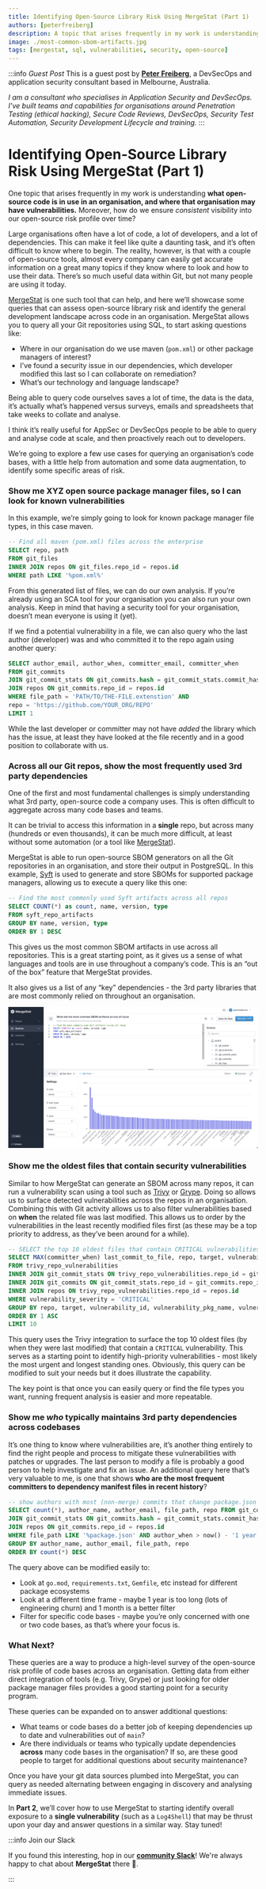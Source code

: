 ```yaml
---
title: Identifying Open-Source Library Risk Using MergeStat (Part 1)
authors: [peterfreiberg]
description: A topic that arises frequently in my work is understanding what open-source code is in use in an organisation, and where that organisation may have vulnerabilities. Moreover, how do we ensure consistent visibility into our open-source risk profile over time?
image: ./most-common-sbom-artifacts.jpg
tags: [mergestat, sql, vulnerabilities, security, open-source]
---
```


:::info *Guest Post*
This is a guest post by [**Peter Freiberg**](https://www.linkedin.com/in/peterfreiberg/), a DevSecOps and application security consultant based in Melbourne, Australia.

*I am a consultant who specialises in Application Security and DevSecOps. I've built teams and capabilities for organisations around Penetration Testing (ethical hacking), Secure Code Reviews, DevSecOps, Security Test Automation, Security Development Lifecycle and training.*
:::

# Identifying Open-Source Library Risk Using MergeStat (Part 1)

One topic that arises frequently in my work is understanding **what open-source code is in use in an organisation, and where that organisation may have vulnerabilities.** Moreover, how do we ensure *consistent* visibility into our open-source risk profile over time?

Large organisations often have a lot of code, a lot of developers, and a lot of dependencies. This can make it feel like quite a daunting task, and it’s often difficult to know where to begin. The reality, however, is that with a couple of open-source tools, almost every company can easily get accurate information on a great many topics if they know where to look and how to use their data. There’s so much useful data within Git, but not many people are using it today. 

[MergeStat](https://github.com/mergestat/mergestat) is one such tool that can help, and here we’ll showcase some queries that can assess open-source library risk and identify the general development landscape across code in an organisation. MergeStat allows you to query all your Git repositories using SQL, to start asking questions like:

- Where in our organisation do we use maven (`pom.xml`) or other package managers of interest?
- I’ve found a security issue in our dependencies, which developer modified this last so I can collaborate on remediation?
- What’s our technology and language landscape?

Being able to query code ourselves saves a lot of time, the data is the data, it’s actually what’s happened versus surveys, emails and spreadsheets that take weeks to collate and analyse. 

I think it’s really useful for AppSec or DevSecOps people to be able to query and analyse code at scale, and then proactively reach out to developers. 

We’re going to explore a few use cases for querying an organisation’s code bases, with a little help from automation and some data augmentation, to identify some specific areas of risk. 

### Show me XYZ open source package manager files, so I can look for known vulnerabilities

In this example, we’re simply going to look for known package manager file types, in this case maven.

```sql
-- Find all maven (pom.xml) files across the enterprise 
SELECT repo, path 
FROM git_files
INNER JOIN repos ON git_files.repo_id = repos.id
WHERE path LIKE '%pom.xml%'
```

From this generated list of files, we can do our own analysis. If you’re already using an SCA tool for your organisation you can also run your own analysis. Keep in mind that having a security tool for your organisation, doesn’t mean everyone is using it (yet).  

If we find a potential vulnerability in a file, we can also query who the last author (developer) was and who committed it to the repo again using another query:

```sql
SELECT author_email, author_when, committer_email, committer_when
FROM git_commits
JOIN git_commit_stats ON git_commits.hash = git_commit_stats.commit_hash
JOIN repos ON git_commits.repo_id = repos.id
WHERE file_path = 'PATH/TO/THE-FILE.extenstion' AND 
repo = 'https://github.com/YOUR_ORG/REPO'
LIMIT 1
```

While the last developer or committer may not have *added* the library which has the issue, at least they have looked at the file recently and in a good position to collaborate with us.

### Across all our Git repos, show the most frequently used 3rd party dependencies

One of the first and most fundamental challenges is simply understanding what 3rd party, open-source code a company uses. This is often difficult to aggregate across many code bases and teams.

It can be trivial to access this information in a **single** repo, but across many (hundreds or even thousands), it can be much more difficult, at least without some automation (or a tool like [MergeStat](https://github.com/mergestat/mergestat)). 

MergeStat is able to run open-source SBOM generators on all the Git repositories in an organisation, and store their output in PostgreSQL. In this example, [Syft](https://github.com/anchore/syft) is used to generate and store SBOMs for supported package managers, allowing us to execute a query like this one:

```sql
-- Find the most commonly used Syft artifacts across all repos
SELECT COUNT(*) as count, name, version, type
FROM syft_repo_artifacts
GROUP BY name, version, type
ORDER BY 1 DESC
```

This gives us the most common SBOM artifacts in use across all repositories. This is a great starting point, as it gives us a sense of what languages and tools are in use throughout a company’s code. This is an “out of the box” feature that MergeStat provides. 

It also gives us a list of any “key” dependencies - the 3rd party libraries that are most commonly relied on throughout an organisation.

[![Most common SBOM artifacts across all repos](most-common-sbom-artifacts.jpg)](most-common-sbom-artifacts.jpg)

### Show me the oldest files that contain security vulnerabilities

Similar to how MergeStat can generate an SBOM across many repos, it can run a vulnerability scan using a tool such as [Trivy](https://github.com/aquasecurity/trivy) or [Grype](https://github.com/anchore/grype). Doing so allows us to surface detected vulnerabilities across the repos in an organisation. Combining this with Git activity allows us to also filter vulnerabilities based on **when** the related file was last modified. This allows us to order by the vulnerabilities in the least recently modified files first (as these may be a top priority to address, as they’ve been around for a while).

```sql
-- SELECT the top 10 oldest files that contain CRITICAL vulnerabilities
SELECT MAX(committer_when) last_commit_to_file, repo, target, vulnerability_id, vulnerability_pkg_name, vulnerability_installed_version, vulnerability_severity
FROM trivy_repo_vulnerabilities
INNER JOIN git_commit_stats ON trivy_repo_vulnerabilities.repo_id = git_commit_stats.repo_id AND trivy_repo_vulnerabilities.target = git_commit_stats.file_path
INNER JOIN git_commits ON git_commit_stats.repo_id = git_commits.repo_id AND git_commit_stats.commit_hash = git_commits.hash
INNER JOIN repos ON trivy_repo_vulnerabilities.repo_id = repos.id
WHERE vulnerability_severity = 'CRITICAL'
GROUP BY repo, target, vulnerability_id, vulnerability_pkg_name, vulnerability_installed_version, vulnerability_severity
ORDER BY 1 ASC
LIMIT 10
```

This query uses the Trivy integration to surface the top 10 oldest files (by when they were last modified) that contain a `CRITICAL` vulnerability. This serves as a starting point to identify high-priority vulnerabilities - most likely the most urgent and longest standing ones. Obviously, this query can be modified to suit your needs but it does illustrate the capability. 

The key point is that once you can easily query or find the file types you want, running frequent analysis is easier and more repeatable. 

### Show me *who* typically maintains 3rd party dependencies across codebases

It’s one thing to know where vulnerabilities are, it’s another thing entirely to find the right people and process to mitigate these vulnerabilities with patches or upgrades. The last person to modify a file is probably a good person to help investigate and fix an issue. An additional query here that’s very valuable to me, is one that shows **who are the most frequent committers to dependency manifest files in recent history**?

```sql
-- show authors with most (non-merge) commits that change package.json files in the last year
SELECT count(*), author_name, author_email, file_path, repo FROM git_commits
JOIN git_commit_stats ON git_commits.hash = git_commit_stats.commit_hash
JOIN repos ON git_commits.repo_id = repos.id
WHERE file_path LIKE '%package.json' AND author_when > now() - '1 year'::interval AND parents < 2
GROUP BY author_name, author_email, file_path, repo
ORDER BY count(*) DESC
```

The query above can be modified easily to:

- Look at `go.mod`, `requirements.txt`, `Gemfile`, etc instead for different package ecosystems
- Look at a different time frame - maybe 1 year is too long (lots of engineering churn) and 1 month is a better filter
- Filter for specific code bases - maybe you’re only concerned with one or two code bases, as that’s where your focus is.

### What Next?

These queries are a way to produce a high-level survey of the open-source risk profile of code bases across an organisation. Getting data from either direct integration of tools (e.g. Trivy, Grype) or just looking for older package manager files provides a good starting point for a security program.

These queries can be expanded on to answer additional questions:

- What teams or code bases do a better job of keeping dependencies up to date and vulnerabilities out of `main`?
- Are there individuals or teams who typically update dependencies **across** many code bases in the organisation? If so, are these good people to target for additional questions about security maintenance?

Once you have your git data sources plumbed into MergeStat, you can query as needed alternating between engaging in discovery and analysing immediate issues. 

In **Part 2**, we’ll cover how to use MergeStat to starting identify overall exposure to a **single vulnerability** (such as a `Log4Shell`) that may be thrust upon your day and answer questions in a similar way. Stay tuned!

:::info Join our Slack

If you found this interesting, hop in our [**community Slack**](https://join.slack.com/t/mergestatcommunity/shared_invite/zt-xvvtvcz9-w3JJVIdhLgEWrVrKKNXOYg)! We're always happy to chat about **MergeStat** there 🎉.

:::